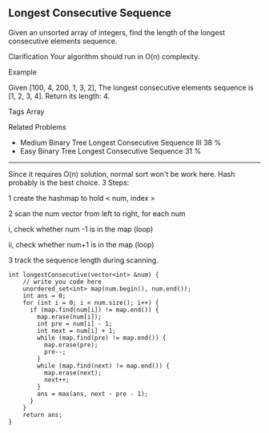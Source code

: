 ## Longest Consecutive Sequence  ##

Given an unsorted array of integers, find the length of the longest consecutive elements sequence.

Clarification
Your algorithm should run in O(n) complexity.

Example

Given [100, 4, 200, 1, 3, 2],
The longest consecutive elements sequence is [1, 2, 3, 4]. Return its length: 4.

Tags 
Array

Related Problems 

- Medium Binary Tree Longest Consecutive Sequence III 38 %
- Easy Binary Tree Longest Consecutive Sequence 31 %

----------
Since it requires O(n) solution, normal sort won't be work here. Hash probably is the best choice.
3 Steps:


1 create the hashmap to hold < num, index > 

2 scan the num vector from left to right, for each num

i, check whether num -1 is in the map (loop)

ii, check whether num+1 is in the map (loop)


3 track the sequence length during scanning.


	int longestConsecutive(vector<int> &num) {
	    // write you code here
	    unordered_set<int> map(num.begin(), num.end());
	    int ans = 0;
	    for (int i = 0; i < num.size(); i++) { 
	      if (map.find(num[i]) != map.end()) {
	        map.erase(num[i]);
	        int pre = num[i] - 1;
	        int next = num[i] + 1;
	        while (map.find(pre) != map.end()) { 
	          map.erase(pre);
	          pre--;
	        } 
	        while (map.find(next) != map.end()) { 
	          map.erase(next);
	          next++;
	        } 
	        ans = max(ans, next - pre - 1);
	      }
	    } 
	    return ans;
	}